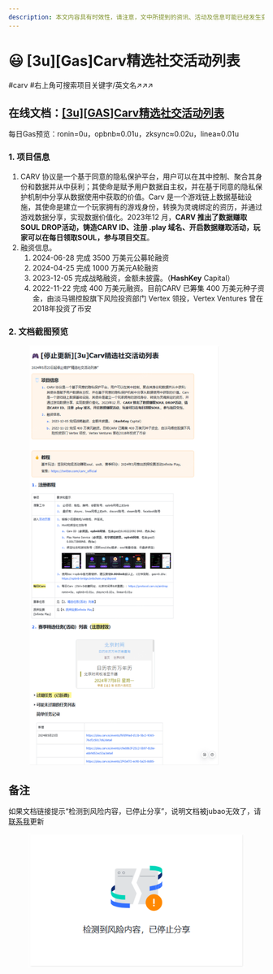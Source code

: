 ```yaml
---
description: 本文内容具有时效性，请注意，文中所提到的资讯、活动及信息可能已经发生变化，与当前实际情况有所不同。我们建议您在做出任何决策之前，始终进行自主研究和验证。
---
```


# 😃 \[3u]\[Gas]Carv精选社交活动列表

\#carv #右上角可搜索项目关键字/英文名↗↗↗

## 在线文档：[\[3u\]\[GAS\]Carv精选社交活动列表](https://mvnagk74pq.feishu.cn/docx/SONkdqTjMougtPxSAeOclyzRnng)

每日Gas预览：ronin=0u，opbnb≈0.01u，zksync≈0.02u，linea≈0.01u

### 1. **项目信息**

1. CARV 协议是一个基于同意的隐私保护平台，用户可以在其中控制、聚合其身份和数据并从中获利；其使命是赋予用户数据自主权，并在基于同意的隐私保护机制中分享从数据使用中获取的价值。Carv 是一个游戏链上数据基础设施，其使命是建立一个玩家拥有的游戏身份，转换为灵魂绑定的资历，并通过游戏数据分享，实现数据价值化。2023年12 月，**CARV 推出了数据赚取SOUL DROP活动，铸造CARV ID、注册 .play 域名、开启数据赚取活动，玩家可以在每日领取SOUL，参与项目交互**。
2. 融资信息。
   1. 2024-06-28 完成 3500 万美元公募轮融资
   2. 2024-04-25 完成 1000 万美元A轮融资
   3. 2023-12-05 完成战略融资，金额未披露。（**HashKey** Capital）
   4. 2022-11-22 完成 400 万美元融资。目前CARV 已筹集 400 万美元种子资金，由淡马锡控股旗下风险投资部门 Vertex 领投，Vertex Ventures 曾在2018年投资了币安

### 2. 文档截图预览

<figure><img src="../../.gitbook/assets/image (471).png" alt="" width="375"><figcaption></figcaption></figure>

## 备注

如果文档链接提示“检测到风险内容，已停止分享”，说明文档被jubao无效了，请[联系我](https://waibosangweb3.gitbook.io/airdrop-kong-tou-xiang-mu/zhi-ding-wen-dang-shuo-ming-he-shi-yong#jiao-liu-qun)更新

<figure><img src="../../.gitbook/assets/image (472).png" alt=""><figcaption></figcaption></figure>

